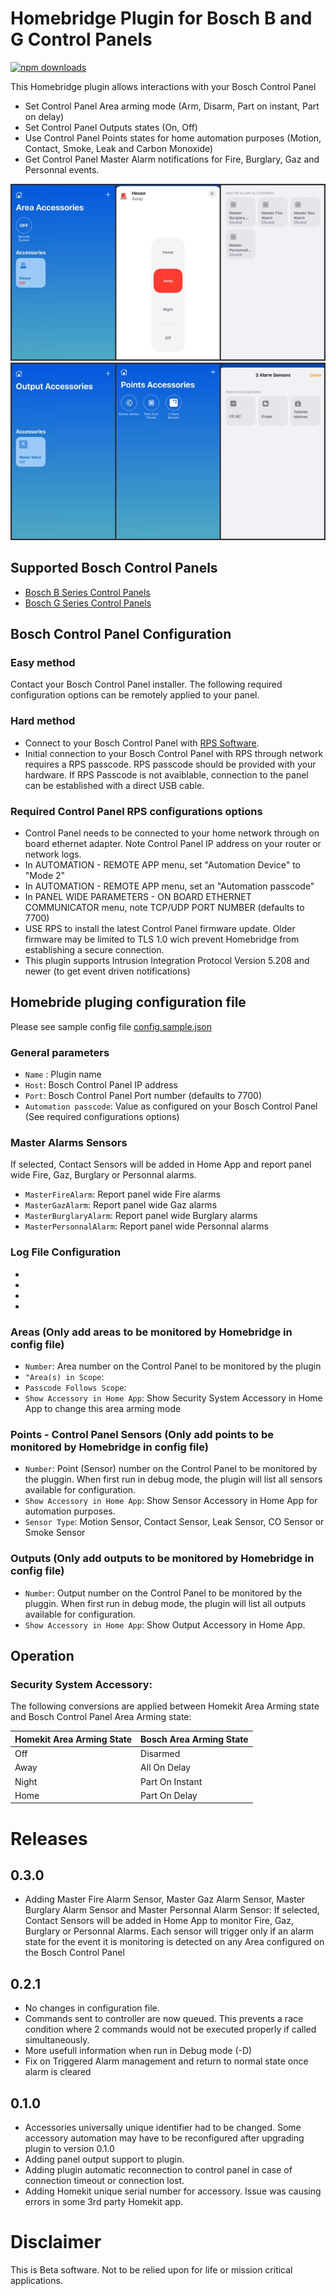 
# Homebridge Plugin for Bosch B and G Control Panels
[![npm downloads](https://badgen.net/npm/dt/homebridge-boschcontrolpanel_bgseries)](https://www.npmjs.com/package/homebridge-boschcontrolpanel_bgseries)

This Homebridge plugin allows interactions with your Bosch Control Panel

* Set Control Panel Area arming mode (Arm, Disarm, Part on instant, Part on delay)
* Set Control Panel Outputs states (On, Off)
* Use Control Panel Points states for home automation purposes (Motion, Contact, Smoke, Leak and Carbon Monoxide)
* Get Control Panel Master Alarm notifications for Fire, Burglary, Gaz and Personnal events. 

![Screenshot](BCP01.jpg)
![Screenshot](BCP02.jpg)

## Supported Bosch Control Panels

* [Bosch B Series Control Panels](https://resources-boschsecurity-cdn.azureedge.net/public/documents/B_Series_Quick_Selec_Commercial_Brochure_enUS_23341998603.pdf)
* [Bosch G Series Control Panels](https://resources-boschsecurity-cdn.azureedge.net/public/documents/Bosch_G_Series_Quick_Commercial_Brochure_enUS_23390517387.pdf)

## Bosch Control Panel Configuration

### Easy method
Contact your Bosch Control Panel installer. The following required configuration options can be remotely applied to your panel.

### Hard method
* Connect to your Bosch Control Panel with [RPS Software](https://www2.boschsecurity.us/bseriesinstall/programming).
* Initial connection to your Bosch Control Panel with RPS through network requires a RPS passcode. RPS passcode should be provided with your hardware. If RPS Passcode is not avaiblable, connection to the panel can be established with a direct USB cable. 

### Required Control Panel RPS configurations options
* Control Panel needs to be connected to your home network through on board ethernet adapter. Note Control Panel IP address on your router or network logs. 
* In AUTOMATION - REMOTE APP menu, set "Automation Device" to "Mode 2" 
* In AUTOMATION - REMOTE APP menu, set an "Automation passcode" 
* In PANEL WIDE PARAMETERS - ON BOARD ETHERNET COMMUNICATOR menu, note TCP/UDP PORT NUMBER (defaults to 7700) 
* USE RPS to install the latest Control Panel firmware update. Older firmware may be limited to TLS 1.0 wich prevent Homebridge from establishing a secure connection.
* This plugin supports Intrusion Integration Protocol Version 5.208 and newer (to get event driven notifications) 

## Homebride pluging configuration file
Please see sample config file [config.sample.json](config.sample.json)
### General parameters
* `Name` : Plugin name
* `Host`:  Bosch Control Panel IP address
* `Port`:  Bosch Control Panel Port number (defaults to 7700)
* `Automation passcode`: Value as configured on your Bosch Control Panel (See required configurations options)
### Master Alarms Sensors
If selected, Contact Sensors will be added in Home App and report panel wide Fire, Gaz, Burglary or Personnal alarms.
* `MasterFireAlarm`: Report panel wide Fire alarms
* `MasterGazAlarm`: Report panel wide Gaz alarms
* `MasterBurglaryAlarm`: Report panel wide Burglary alarms
* `MasterPersonnalAlarm`: Report panel wide Personnal alarms
### Log File Configuration
*
*
*
*

### Areas (Only add areas to be monitored by Homebridge in config file)
* `Number`: Area number on the Control Panel to be monitored by the plugin
* `"Area(s) in Scope`:
* `Passcode Follows Scope`:
* `Show Accessory in Home App`: Show Security System Accessory in Home App to change this area arming mode
### Points - Control Panel Sensors (Only add points to be monitored by Homebridge in config file)
* `Number`: Point (Sensor) number on the Control Panel to be monitored by the pluggin. When first run in debug mode, the plugin will list all sensors available for configuration.
* `Show Accessory in Home App`: Show Sensor Accessory in Home App for automation purposes. 
* `Sensor Type`: Motion Sensor, Contact Sensor, Leak Sensor, CO Sensor or Smoke Sensor
### Outputs (Only add outputs to be monitored by Homebridge in config file)
* `Number`: Output number on the Control Panel to be monitored by the pluggin. When first run in debug mode, the plugin will list all outputs available for configuration.
* `Show Accessory in Home App`: Show Output Accessory in Home App. 

## Operation
### Security System Accessory:
The following conversions are applied between Homekit Area Arming state and Bosch Control Panel Area Arming state: 

| Homekit Area Arming State | Bosch Area Arming State|
| ------ | ------ | 
| Off | Disarmed
| Away | All On Delay
| Night | Part On Instant
| Home | Part On Delay

# Releases
## 0.3.0
* Adding Master Fire Alarm Sensor, Master Gaz Alarm Sensor, Master Burglary Alarm Sensor and Master Personnal Alarm Sensor: If selected, Contact Sensors will be added in Home App to monitor Fire, Gaz, Burglary or Personnal Alarms. Each sensor will trigger only if an alarm state for the event it is monitoring is detected on any Area configured on the Bosch Control Panel

## 0.2.1
* No changes in configuration file. 
* Commands sent to controller are now queued. This prevents a race condition where 2 commands would not be executed properly if called simultaneously.
* More usefull information when run in Debug mode (-D)
* Fix on Triggered Alarm management and return to normal state once alarm is cleared

## 0.1.0
* Accessories universally unique identifier had to be changed. Some accessory automation may have to be reconfigured after upgrading plugin to version 0.1.0
* Adding panel output support to plugin.
* Adding plugin automatic reconnection to control panel in case of connection timeout or connection lost. 
* Adding Homekit unique serial number for accessory. Issue was causing errors in some 3rd party Homekit app. 

# Disclaimer
This is Beta software. Not to be relied upon for life or mission critical applications.

